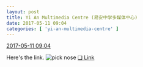 ```yaml
---
layout: post
title: Yi An Multimedia Centre (易安中学多媒体中心)
date: 2017-05-11 09:04
categories: [ 'yi-an-multimedia-centre' ]
---
```


<div class="weibo-info">
  <a href="http://weibo.com/6196825252/F2zQObwQm">2017-05-11 09:04</a>
</div>

Here's the link. ![pick nose](http://img.t.sinajs.cn/t4/appstyle/expression/ext/normal/0b/wabi_org.gif) [❏ Link](https://www.youtube.com/watch?v=isVjKTCnfmw)
